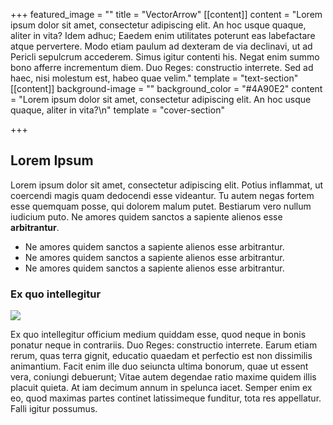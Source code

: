 +++
featured_image = ""
title = "VectorArrow"
[[content]]
content = "Lorem ipsum dolor sit amet, consectetur adipiscing elit. An hoc usque quaque, aliter in vita? Idem adhuc; Eaedem enim utilitates poterunt eas labefactare atque pervertere. Modo etiam paulum ad dexteram de via declinavi, ut ad Pericli sepulcrum accederem. Simus igitur contenti his. Negat enim summo bono afferre incrementum diem. Duo Reges: constructio interrete. Sed ad haec, nisi molestum est, habeo quae velim."
template = "text-section"
[[content]]
background-image = ""
background_color = "#4A90E2"
content = "Lorem ipsum dolor sit amet, consectetur adipiscing elit. An hoc usque quaque, aliter in vita?\n"
template = "cover-section"

+++
## Lorem Ipsum

Lorem ipsum dolor sit amet, consectetur adipiscing elit. Potius inflammat, ut coercendi magis quam dedocendi esse videantur. Tu autem negas fortem esse quemquam posse, qui dolorem malum putet. Bestiarum vero nullum iudicium puto. Ne amores quidem sanctos a sapiente alienos esse **arbitrantur**.

* Ne amores quidem sanctos a sapiente alienos esse arbitrantur.
* Ne amores quidem sanctos a sapiente alienos esse arbitrantur.
* Ne amores quidem sanctos a sapiente alienos esse arbitrantur.

### Ex quo intellegitur

![](/uploads/cat_flu.png)

Ex quo intellegitur officium medium quiddam esse, quod neque in bonis ponatur neque in contrariis. Duo Reges: constructio interrete. Earum etiam rerum, quas terra gignit, educatio quaedam et perfectio est non dissimilis animantium. Facit enim ille duo seiuncta ultima bonorum, quae ut essent vera, coniungi debuerunt; Vitae autem degendae ratio maxime quidem illis placuit quieta. At iam decimum annum in spelunca iacet. Semper enim ex eo, quod maximas partes continet latissimeque funditur, tota res appellatur. Falli igitur possumus.